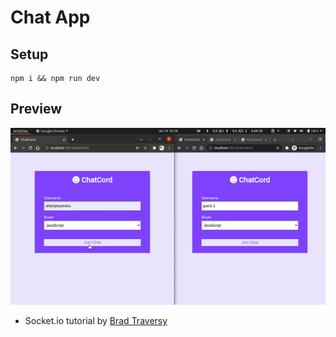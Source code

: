 # Chat App

## Setup

```
npm i && npm run dev
```

## Preview

![](https://github.com/ahampriyanshu/meta/raw/tutorials/tutorial/chat-socket.gif?raw=true)

- Socket.io tutorial by [Brad Traversy](https://www.traversymedia.com/)
